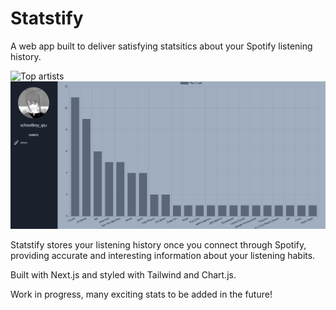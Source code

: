 # Statstify

A web app built to deliver satisfying statsitics about your Spotify listening history. 

![Top artists](/public/example0.png)
![Top artists graph](/public/example1.png)


Statstify stores your listening history once you connect through Spotify, providing accurate and interesting information about your listening habits.

Built with Next.js and styled with Tailwind and Chart.js.

Work in progress, many exciting stats to be added in the future!
